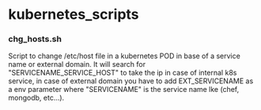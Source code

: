 # kubernetes_scripts

### chg_hosts.sh
Script to change /etc/host file in a kubernetes POD in base of a service name or external domain.
It will search for "SERVICENAME_SERVICE_HOST" to take the ip in case of internal k8s service, in case of external domain you have to add EXT_SERVICENAME as a env parameter where "SERVICENAME" is the service name lke (chef, mongodb, etc...).
